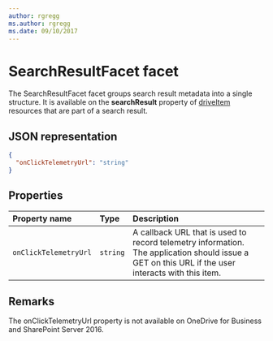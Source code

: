 ```yaml
---
author: rgregg
ms.author: rgregg
ms.date: 09/10/2017
---
```

# SearchResultFacet facet

The SearchResultFacet facet groups search result metadata into a single structure.
It is available on the **searchResult** property of [driveItem][item-resource] resources that
are part of a search result.

## JSON representation

<!-- { "blockType": "resource", "@odata.type": "oneDrive.searchResult" } -->
```json
{
  "onClickTelemetryUrl": "string"
}
```

## Properties

| Property name         | Type     | Description                                                                                                                             |
|:----------------------|:---------|:----------------------------------------------------------------------------------------------------------------------------------------|
| `onClickTelemetryUrl` | `string` | A callback URL that is used to record telemetry information. The application should issue a GET on this URL if the user interacts with this item. |

[item-resource]: ../resources/driveitem.md

## Remarks

The onClickTelemetryUrl property is not available on OneDrive for Business and SharePoint Server 2016.

<!-- {
  "type": "#page.annotation",
  "description": "The search result facet indicates an item is from a search.",
  "keywords": "search result facet",
  "section": "documentation",
  "tocPath": "Facets/SearchResult"
} -->
